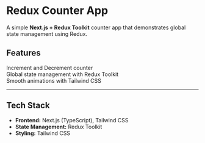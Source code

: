 #  Redux Counter App

A simple **Next.js + Redux Toolkit** counter app that demonstrates global state management using Redux.

## Features
 Increment and Decrement counter  
 Global state management with Redux Toolkit  
 Smooth animations with Tailwind CSS  


---

##  **Tech Stack**
- **Frontend:** Next.js (TypeScript), Tailwind CSS  
- **State Management:** Redux Toolkit  
- **Styling:** Tailwind CSS  




